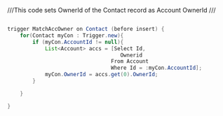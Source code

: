 ///This code sets OwnerId of the Contact record as Account OwnerId ///
```java

trigger MatchAccOwner on Contact (before insert) {
    for(Contact myCon : Trigger.new){
        if (myCon.AccountId != null){
            List<Account> accs = [Select Id,
                                 	Ownerid
                                 From Account
                                 Where Id = :myCon.AccountId];
            myCon.OwnerId = accs.get(0).OwnerId;
        }

    }

}
